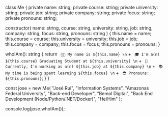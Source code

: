 class Me {
  private name: string;
  private course: string;
  private university: string;
  private job: string;
  private company: string;
  private focus: string;
  private pronouns: string;

  constructor(
    name: string,
    course: string,
    university: string,
    job: string,
    company: string,
    focus: string,
    pronouns: string
  ) {
    this.name = name;
    this.course = course;
    this.university = university;
    this.job = job;
    this.company = company;
    this.focus = focus;
    this.pronouns = pronouns;
  }

  whoIAm(): string {
    return ` 👩‍💻 My name is ${this.name} \n` +
           ` 🎓 I'm a(n) ${this.course} Graduating Student at ${this.university} \n` +
           ` 💼 Currently, I'm working as a(n) ${this.job} at ${this.company} \n` +
           ` 📚 My time is being spent learning ${this.focus} \n` +
           ` 😎 Pronouns: ${this.pronouns}`;
  }
}

const jose = new Me(
  "José Rui",
  "Information Systems",
  "Amazonas Federal University",
  "Back-end Developer",
  "Bemol Digital",
  "Back End Development (Node/Python/.NET/Docker)",
  "He/Him"
);

console.log(jose.whoIAm());
